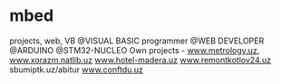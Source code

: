 # mbed
projects, web, VB
@VISUAL BASIC programmer
@WEB DEVELOPER
@ARDUINO
@STM32-NUCLEO
Own projects - www.metrology.uz, 
www.xorazm.natlib.uz
www.hotel-madera.uz
www.remontkotlov24.uz
sbumiptk.uz/abitur
www.conftdu.uz
